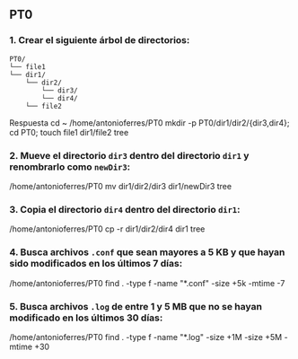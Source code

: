 ## PT0

### 1. Crear el siguiente árbol de directorios:

```
PT0/
└── file1
└── dir1/
    └── dir2/
        └── dir3/
        └── dir4/
    └── file2
```
Respuesta
cd ~
/home/antonioferres/PT0
mkdir -p PT0/dir1/dir2/{dir3,dir4};
cd PT0;
touch file1 dir1/file2
tree

### 2. Mueve el directorio `dir3` dentro del directorio `dir1` y renombrarlo como `newDir3`:
/home/antonioferres/PT0
mv dir1/dir2/dir3 dir1/newDir3
tree

### 3. Copia el directorio `dir4` dentro del directorio `dir1`:
/home/antonioferres/PT0
cp -r dir1/dir2/dir4 dir1
tree

### 4. Busca archivos `.conf` que sean mayores a 5 KB y que hayan sido modificados en los últimos 7 días:
/home/antonioferres/PT0
find . -type f -name "*.conf" -size +5k -mtime -7

### 5. Busca archivos `.log` de entre 1 y 5 MB que no se hayan modificado en los últimos 30 días:
/home/antonioferres/PT0
find . -type f -name "*.log" -size +1M -size +5M -mtime +30